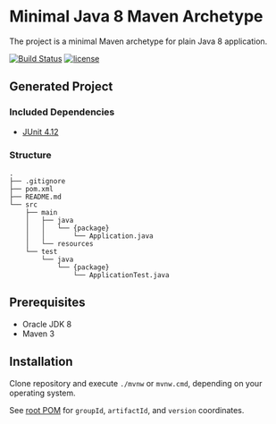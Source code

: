 # Minimal Java 8 Maven Archetype 

The project is a minimal Maven archetype for plain Java 8 application.

[![Build Status](https://travis-ci.org/spodin/j8-minimal.svg?branch=master)](https://travis-ci.org/spodin/j8-minimal)
[![license](https://img.shields.io/badge/license-Unlicense-blue.svg)](LICENSE)

## Generated Project

### Included Dependencies

- [JUnit 4.12](https://mvnrepository.com/artifact/junit/junit/4.12)

### Structure

```
.
├── .gitignore
├── pom.xml
├── README.md
└── src
    ├── main
    │   ├── java
    │   │   └── {package}
    │   │       └── Application.java
    │   └── resources
    └── test
        └── java
            └── {package}
                └── ApplicationTest.java
```

## Prerequisites

- Oracle JDK 8
- Maven 3

## Installation

Clone repository and execute `./mvnw` or `mvnw.cmd`, depending on your operating system.

See [root POM](pom.xml) for `groupId`, `artifactId`, and `version` coordinates.